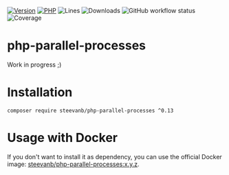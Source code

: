 [![Version](https://img.shields.io/badge/version-0.13.0-blueviolet.svg)](https://github.com/steevanb/php-parallel-processes/tree/0.13.0)
[![PHP](https://img.shields.io/badge/php-^8.1-blue.svg)](https://php.net)
![Lines](https://img.shields.io/badge/code%20lines-6,268-blue.svg)
![Downloads](https://poser.pugx.org/steevanb/php-parallel-processes/downloads)
![GitHub workflow status](https://img.shields.io/github/actions/workflow/status/steevanb/php-parallel-processes/ci.yml?branch=master)
![Coverage](https://img.shields.io/badge/coverage-48%25-success.svg)

# php-parallel-processes

Work in progress ;)

# Installation

```
composer require steevanb/php-parallel-processes ^0.13
```

# Usage with Docker

If you don't want to install it as dependency, you can use the official Docker image: 
[steevanb/php-parallel-processes:x.y.z](https://hub.docker.com/r/steevanb/php-parallel-processes/tags).
